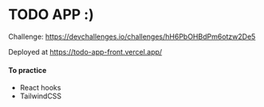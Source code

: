 # TODO APP :)

Challenge: https://devchallenges.io/challenges/hH6PbOHBdPm6otzw2De5

Deployed at https://todo-app-front.vercel.app/

#### To practice
- React hooks
- TailwindCSS
